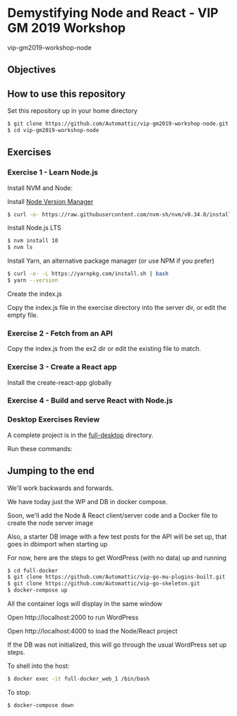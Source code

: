 # Demystifying Node and React - VIP GM 2019 Workshop
vip-gm2019-workshop-node

## Objectives

## How to use this repository

Set this repository up in your home directory

```bash
$ git clone https://github.com/Automattic/vip-gm2019-workshop-node.git
$ cd vip-gm2019-workshop-node
```

## Exercises

### Exercise 1 - Learn Node.js

Install NVM and Node:

Install [Node Version Manager](https://github.com/nvm-sh/nvm)

```bash
$ curl -o- https://raw.githubusercontent.com/nvm-sh/nvm/v0.34.0/install.sh | bash
```

Install Node.js LTS

```bash
$ nvm install 10
$ nvm ls
```

Install Yarn, an alternative package manager (or use NPM if you prefer)

```bash
$ curl -o- -L https://yarnpkg.com/install.sh | bash
$ yarn --version
```

Create the index.js

Copy the index.js file in the exercise directory into the server dir, or edit the empty file.

### Exercise 2 - Fetch from an API

Copy the index.js from the ex2 dir or edit the existing file to match.

### Exercise 3 - Create a React app

Install the create-react-app globally



### Exercise 4 - Build and serve React with Node.js

### Desktop Exercises Review

A complete project is in the [full-desktop](/exercises/full-desktop/) directory. 

Run these commands:


## Jumping to the end

We'll work backwards and forwards.

We have today just the WP and DB in docker compose.

Soon, we'll add the Node & React client/server code and a Docker file to create the node server image

Also, a starter DB image with a few test posts for the API will be set up, that goes in dbimport when starting up

For now, here are the steps to get WordPress (with no data) up and running

```bash
$ cd full-docker
$ git clone https://github.com/Automattic/vip-go-mu-plugins-built.git
$ git clone https://github.com/Automattic/vip-go-skeleton.git
$ docker-compose up
```

All the container logs will display in the same window

Open http://localhost:2000 to run WordPress

Open http://localhost:4000 to load the Node/React project

If the DB was not initialized, this will go through the usual WordPress set up steps.

To shell into the host:

```bash
$ docker exec -it full-docker_web_1 /bin/bash
```

To stop:

```bash
$ docker-compose down
```


